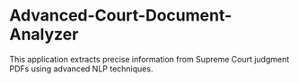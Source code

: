 # Advanced-Court-Document-Analyzer
This application extracts precise information from Supreme Court judgment PDFs using advanced NLP techniques.

